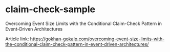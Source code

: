 # claim-check-sample
Overcoming Event Size Limits with the Conditional Claim-Check Pattern in Event-Driven Architectures

Article link: https://gokhan-gokalp.com/overcoming-event-size-limits-with-the-conditional-claim-check-pattern-in-event-driven-architectures/